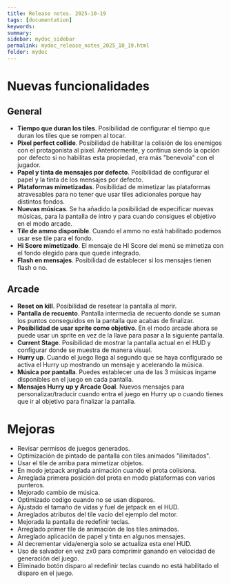 ```yaml
---
title: Release notes. 2025-10-19
tags: [documentation]
keywords:
summary: 
sidebar: mydoc_sidebar
permalink: mydoc_release_notes_2025_10_19.html
folder: mydoc
---
```


# Nuevas funcionalidades
## General
- **Tiempo que duran los tiles**. Posibilidad de configurar el tiempo que duran los tiles que se rompen al tocar.
- **Pixel perfect collide**. Posibilidad de habilitar la colisión de los enemigos con el protagonista al pixel. Anteriormente, y continua siendo la opción por defecto si no habilitas esta propiedad, era más "benevola" con el jugador.
- **Papel y tinta de mensajes por defecto**. Posibilidad de configurar el papel y la tinta de los mensajes por defecto.
- **Plataformas mimetizadas**. Posibilidad de mimetizar las plataformas atravesables para no tener que usar tiles adicionales porque hay distintos fondos.
- **Nuevas músicas**. Se ha añadido la posibilidad de especificar nuevas músicas, para la pantalla de intro y para cuando consigues el objetivo en el modo arcade.
- **Tile de ammo disponible**. Cuando el ammo no está habilitado podemos usar ese tile para el fondo.
- **Hi Score mimetizado**. El mensaje de HI Score del menú se mimetiza con el fondo elegido para que quede integrado.
- **Flash en mensajes**. Posibilidad de establecer si los mensajes tienen flash o no.

## Arcade
- **Reset on kill**. Posibilidad de resetear la pantalla al morir.
- **Pantalla de recuento**. Pantalla intermedia de recuento donde se suman los puntos conseguidos en la pantalla que acabas de finalizar.
- **Posibilidad de usar sprite como objetivo**. En el modo arcade ahora se puede usar un sprite en vez de la llave para pasar a la siguiente pantalla.
- **Current Stage**. Posibilidad de mostrar la pantalla actual en el HUD y configurar donde se muestra de manera visual.
- **Hurry up**. Cuando el juego llega al segundo que se haya configurado se activa el Hurry up mostrando un mensaje y acelerando la música.
- **Música por pantalla**. Puedes establecer una de las 3 músicas ingame disponibles en el juego en cada pantalla.
- **Mensajes Hurry up y Arcade Goal**. Nuevos mensajes para personalizar/traducir cuando entra el juego en Hurry up o cuando tienes que ir al objetivo para finalizar la pantalla.

# Mejoras
- Revisar permisos de juegos generados.
- Optimización de pintado de pantalla con tiles animados "ilimitados".
- Usar el tile de arriba para mimetizar objetos.
- En modo jetpack arrglada animación cuando el prota colisiona.
- Arreglada primera posición del prota en modo plataformas con varios punteros.
- Mejorado cambio de música.
- Optimizado codigo cuando no se usan disparos.
- Ajustado el tamaño de vidas y fuel de jetpack en el HUD.
- Arreglados atributos del tile vacio del ejemplo del motor.
- Mejorada la pantalla de redefinir teclas.
- Arreglado primer tile de animación de los tiles animados.
- Arreglado aplicación de papel y tinta en algunos mensajes.
- Al decrementar vida/energia solo se actualiza esta enel HUD.
- Uso de salvador en vez zx0 para comprimir ganando en velocidad de generación del juego.
- Eliminado botón disparo al redefinir teclas cuando no está habilitado el disparo en el juego.


